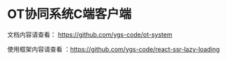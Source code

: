 # OT协同系统C端客户端

文档内容请查看： https://github.com/ygs-code/ot-system

使用框架内容请查看 ：https://github.com/ygs-code/react-ssr-lazy-loading

